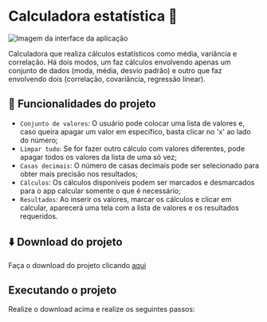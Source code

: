 # Calculadora estatística 🧮

![Imagem da interface da aplicação](https://github.com/leandro-pessoa/calculadora_estatistica/assets/119120060/554e7a83-4eb6-410f-8a8e-6652c8b5bd52)

Calculadora que realiza cálculos estatísticos como média, variância e correlação. Há dois modos, um faz cálculos envolvendo apenas um conjunto de dados (moda, média, desvio padrão) e outro que faz envolvendo dois (correlação, covariância, regressão linear).

## 🔨 Funcionalidades do projeto

- `Conjunto de valores`: O usuário pode colocar uma lista de valores e, caso queira apagar um valor em específico, basta clicar no 'x' ao lado do número;
- `Limpar tudo`: Se for fazer outro cálculo com valores diferentes, pode apagar todos os valores da lista de uma só vez;
- `Casas decimais`: O número de casas decimais pode ser selecionado para obter mais precisão nos resultados;
- `Cálculos`: Os cálculos disponíveis podem ser marcados e desmarcados para o app calcular somente o que é necessário;
- `Resultados`: Ao inserir os valores, marcar os cálculos e clicar em calcular, aparecerá uma tela com a lista de valores e os resultados requeridos.

## ⬇️ Download do projeto

Faça o download do projeto clicando <a href='https://github.com/leandro-pessoa/calculadora_estatistica/archive/refs/heads/main.zip' download>aqui</a>

## Executando o projeto

Realize o download acima e realize os seguintes passos:










